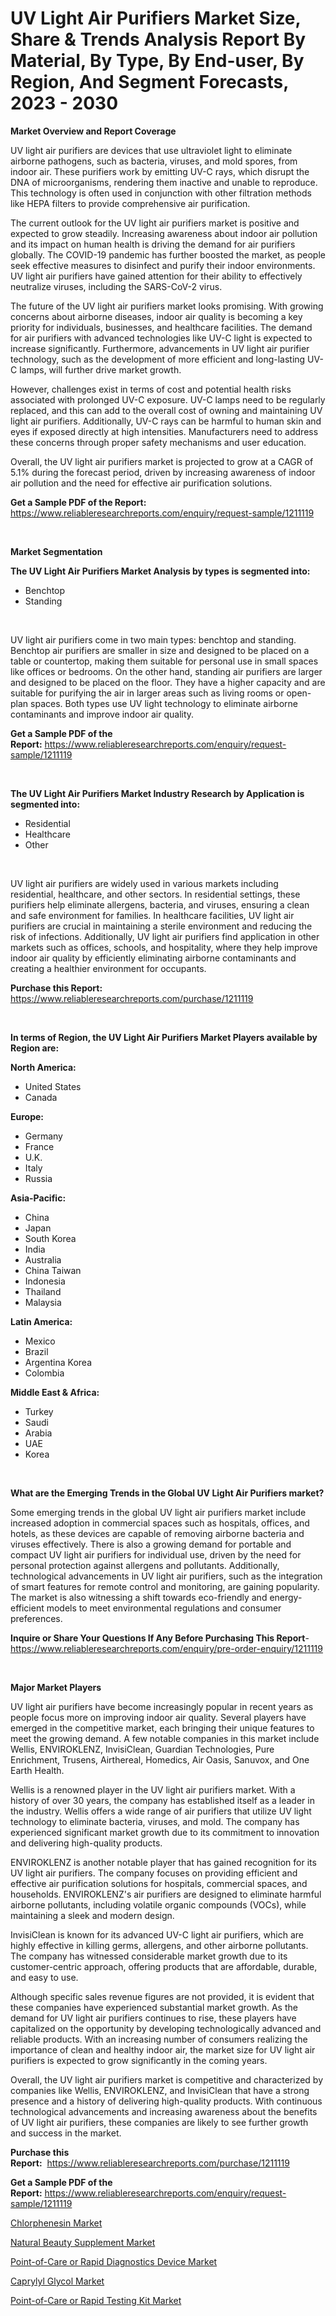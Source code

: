 <p><h1>UV Light Air Purifiers Market Size, Share & Trends Analysis Report By Material, By Type, By End-user, By Region, And Segment Forecasts, 2023 - 2030</h1></p><p><strong>Market Overview and Report Coverage</strong></p>
<p><p>UV light air purifiers are devices that use ultraviolet light to eliminate airborne pathogens, such as bacteria, viruses, and mold spores, from indoor air. These purifiers work by emitting UV-C rays, which disrupt the DNA of microorganisms, rendering them inactive and unable to reproduce. This technology is often used in conjunction with other filtration methods like HEPA filters to provide comprehensive air purification.</p><p>The current outlook for the UV light air purifiers market is positive and expected to grow steadily. Increasing awareness about indoor air pollution and its impact on human health is driving the demand for air purifiers globally. The COVID-19 pandemic has further boosted the market, as people seek effective measures to disinfect and purify their indoor environments. UV light air purifiers have gained attention for their ability to effectively neutralize viruses, including the SARS-CoV-2 virus.</p><p>The future of the UV light air purifiers market looks promising. With growing concerns about airborne diseases, indoor air quality is becoming a key priority for individuals, businesses, and healthcare facilities. The demand for air purifiers with advanced technologies like UV-C light is expected to increase significantly. Furthermore, advancements in UV light air purifier technology, such as the development of more efficient and long-lasting UV-C lamps, will further drive market growth.</p><p>However, challenges exist in terms of cost and potential health risks associated with prolonged UV-C exposure. UV-C lamps need to be regularly replaced, and this can add to the overall cost of owning and maintaining UV light air purifiers. Additionally, UV-C rays can be harmful to human skin and eyes if exposed directly at high intensities. Manufacturers need to address these concerns through proper safety mechanisms and user education.</p><p>Overall, the UV light air purifiers market is projected to grow at a CAGR of 5.1% during the forecast period, driven by increasing awareness of indoor air pollution and the need for effective air purification solutions.</p></p>
<p><strong>Get a Sample PDF of the Report:</strong> <a href="https://www.reliableresearchreports.com/enquiry/request-sample/1211119">https://www.reliableresearchreports.com/enquiry/request-sample/1211119</a></p>
<p>&nbsp;</p>
<p><strong>Market Segmentation</strong></p>
<p><strong>The UV Light Air Purifiers Market Analysis by types is segmented into:</strong></p>
<p><ul><li>Benchtop</li><li>Standing</li></ul></p>
<p>&nbsp;</p>
<p><p>UV light air purifiers come in two main types: benchtop and standing. Benchtop air purifiers are smaller in size and designed to be placed on a table or countertop, making them suitable for personal use in small spaces like offices or bedrooms. On the other hand, standing air purifiers are larger and designed to be placed on the floor. They have a higher capacity and are suitable for purifying the air in larger areas such as living rooms or open-plan spaces. Both types use UV light technology to eliminate airborne contaminants and improve indoor air quality.</p></p>
<p><strong>Get a Sample PDF of the Report:</strong>&nbsp;<a href="https://www.reliableresearchreports.com/enquiry/request-sample/1211119">https://www.reliableresearchreports.com/enquiry/request-sample/1211119</a></p>
<p>&nbsp;</p>
<p><strong>The UV Light Air Purifiers Market Industry Research by Application is segmented into:</strong></p>
<p><ul><li>Residential</li><li>Healthcare</li><li>Other</li></ul></p>
<p>&nbsp;</p>
<p><p>UV light air purifiers are widely used in various markets including residential, healthcare, and other sectors. In residential settings, these purifiers help eliminate allergens, bacteria, and viruses, ensuring a clean and safe environment for families. In healthcare facilities, UV light air purifiers are crucial in maintaining a sterile environment and reducing the risk of infections. Additionally, UV light air purifiers find application in other markets such as offices, schools, and hospitality, where they help improve indoor air quality by efficiently eliminating airborne contaminants and creating a healthier environment for occupants.</p></p>
<p><strong>Purchase this Report:</strong>&nbsp; <a href="https://www.reliableresearchreports.com/purchase/1211119">https://www.reliableresearchreports.com/purchase/1211119</a></p>
<p>&nbsp;</p>
<p><strong>In terms of Region, the UV Light Air Purifiers Market Players available by Region are:</strong></p>
<p>
    <p> <strong> North America: </strong>
        <ul>
            <li>United States</li>
            <li>Canada</li>
        </ul>
        </p> 
    <p> <strong> Europe: </strong>
        <ul>
            <li>Germany</li>
            <li>France</li>
            <li>U.K.</li>
            <li>Italy</li>
            <li>Russia</li>
        </ul>
        </p> 
    <p> <strong> Asia-Pacific: </strong>
        <ul>
            <li>China</li>
            <li>Japan</li>
            <li>South Korea</li>
            <li>India</li>
            <li>Australia</li>
            <li>China Taiwan</li>
            <li>Indonesia</li>
            <li>Thailand</li>
            <li>Malaysia</li>
        </ul>
        </p> 
    <p> <strong> Latin America: </strong>
        <ul>
            <li>Mexico</li>
            <li>Brazil</li>
            <li>Argentina Korea</li>
            <li>Colombia</li>
        </ul>
        </p> 
    <p> <strong> Middle East & Africa: </strong>
        <ul>
            <li>Turkey</li>
            <li>Saudi</li>
            <li>Arabia</li>
            <li>UAE</li>
            <li>Korea</li>
        </ul>
    </p>
    </p>
<p>&nbsp;</p>
<p><strong>What are the Emerging Trends in the Global UV Light Air Purifiers market?</strong></p>
<p><p>Some emerging trends in the global UV light air purifiers market include increased adoption in commercial spaces such as hospitals, offices, and hotels, as these devices are capable of removing airborne bacteria and viruses effectively. There is also a growing demand for portable and compact UV light air purifiers for individual use, driven by the need for personal protection against allergens and pollutants. Additionally, technological advancements in UV light air purifiers, such as the integration of smart features for remote control and monitoring, are gaining popularity. The market is also witnessing a shift towards eco-friendly and energy-efficient models to meet environmental regulations and consumer preferences.</p></p>
<p><strong>Inquire or Share Your Questions If Any Before Purchasing This Report</strong>- <a href="https://www.reliableresearchreports.com/enquiry/pre-order-enquiry/1211119">https://www.reliableresearchreports.com/enquiry/pre-order-enquiry/1211119</a></p>
<p>&nbsp;</p>
<p><strong>Major Market Players</strong></p>
<p><p>UV light air purifiers have become increasingly popular in recent years as people focus more on improving indoor air quality. Several players have emerged in the competitive market, each bringing their unique features to meet the growing demand. A few notable companies in this market include Wellis, ENVIROKLENZ, InvisiClean, Guardian Technologies, Pure Enrichment, Trusens, Airthereal, Homedics, Air Oasis, Sanuvox, and One Earth Health.</p><p>Wellis is a renowned player in the UV light air purifiers market. With a history of over 30 years, the company has established itself as a leader in the industry. Wellis offers a wide range of air purifiers that utilize UV light technology to eliminate bacteria, viruses, and mold. The company has experienced significant market growth due to its commitment to innovation and delivering high-quality products.</p><p>ENVIROKLENZ is another notable player that has gained recognition for its UV light air purifiers. The company focuses on providing efficient and effective air purification solutions for hospitals, commercial spaces, and households. ENVIROKLENZ's air purifiers are designed to eliminate harmful airborne pollutants, including volatile organic compounds (VOCs), while maintaining a sleek and modern design.</p><p>InvisiClean is known for its advanced UV-C light air purifiers, which are highly effective in killing germs, allergens, and other airborne pollutants. The company has witnessed considerable market growth due to its customer-centric approach, offering products that are affordable, durable, and easy to use.</p><p>Although specific sales revenue figures are not provided, it is evident that these companies have experienced substantial market growth. As the demand for UV light air purifiers continues to rise, these players have capitalized on the opportunity by developing technologically advanced and reliable products. With an increasing number of consumers realizing the importance of clean and healthy indoor air, the market size for UV light air purifiers is expected to grow significantly in the coming years.</p><p>Overall, the UV light air purifiers market is competitive and characterized by companies like Wellis, ENVIROKLENZ, and InvisiClean that have a strong presence and a history of delivering high-quality products. With continuous technological advancements and increasing awareness about the benefits of UV light air purifiers, these companies are likely to see further growth and success in the market.</p></p>
<p><strong>Purchase this Report:</strong>&nbsp;&nbsp;<a href="https://www.reliableresearchreports.com/purchase/1211119">https://www.reliableresearchreports.com/purchase/1211119</a></p>
<p></p>
<p><strong>Get a Sample PDF of the Report:</strong>&nbsp;<a href="https://www.reliableresearchreports.com/enquiry/request-sample/1211119">https://www.reliableresearchreports.com/enquiry/request-sample/1211119</a></p>
<p><p><a href="https://medium.com/@donnakelly19891/chlorphenesin-market-size-growth-forecast-2023-2030-58414eb5aae6">Chlorphenesin Market</a></p><p><a href="https://www.linkedin.com/pulse/natural-beauty-supplement-market-share-amp-new-trends-analysis/">Natural Beauty Supplement Market</a></p><p><a href="https://www.linkedin.com/pulse/point-of-care-rapid-diagnostics-device-market-challenges-opportunities/">Point-of-Care or Rapid Diagnostics Device Market</a></p><p><a href="https://medium.com/@carolhunter1939/caprylyl-glycol-market-size-growth-forecast-2023-2030-90493a5d5e3b">Caprylyl Glycol Market</a></p><p><a href="https://www.linkedin.com/pulse/decoding-point-of-care-rapid-testing-kit-market-deep-dive/">Point-of-Care or Rapid Testing Kit Market</a></p></p>